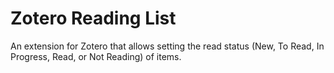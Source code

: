 # Zotero Reading List

An extension for Zotero that allows setting the read status (New, To Read, In Progress, Read, or Not Reading) of items.
